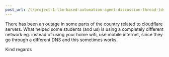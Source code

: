 ```yaml
---
post_url: /t/project-1-llm-based-automation-agent-discussion-thread-tds-jan-2025/164277/502
---
```

There has been an outage in some parts of the country related to cloudflare servers. What helped some students (and us) is using a completely different network eg. instead of using your home wifi, use mobile internet, since they go through a different DNS and this sometimes works.

Kind regards